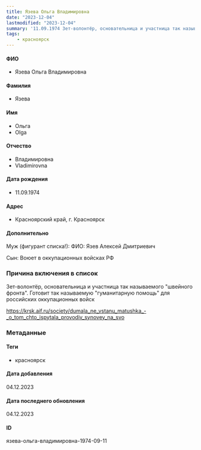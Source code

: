 ```yaml
---
title: Язева Ольга Владимировна
date: "2023-12-04"
lastmodified: "2023-12-04"
summary: '11.09.1974 Зет-волонтёр, основательница и участница так называемого "швейного фронта". Готовит так называемую "гуманитарную помощь" для российских оккупационных войск.  .  https\://krsk.aif.ru/society/dumala_ne_vstanu_matushka_-_o_tom_chto_ispytala_provodiv_synovey_na_svo'
tags: 
    - красноярск
---
```

<!--# pp2-->
<!--## Фигурант-->
<!--### Личные данные-->
#### ФИО
- Язева Ольга Владимировна
#### Фамилия
- Язева
#### Имя
- Ольга
- Olga
#### Отчество
- Владимировна
- Vladimirovna
#### Дата рождения
- 11.09.1974
#### Адрес
- Красноярский край, г. Красноярск
#### Дополнительно
Муж (фигурант списка!):
ФИО: Язев Алексей Дмитриевич
 
Сын:
Воюет в оккупационных войсках РФ
### Причина включения в список
Зет-волонтёр, основательница и участница так называемого "швейного фронта". Готовит так называемую "гуманитарную помощь" для российских оккупационных войск
 
 https://krsk.aif.ru/society/dumala_ne_vstanu_matushka_-_o_tom_chto_ispytala_provodiv_synovey_na_svo
### Метаданные
#### Теги
- красноярск
#### Дата добавления
04.12.2023
#### Дата последнего обновления
04.12.2023
#### ID
язева-ольга-владимировна-1974-09-11
<!--## END;-->
